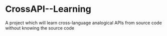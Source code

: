 # CrossAPI--Learning
A project which will learn cross-language analogical APIs from source code without knowing the source code
